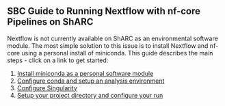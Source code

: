 ## SBC Guide to Running Nextflow with nf-core Pipelines on ShARC

Nextflow is not currently available on ShARC as an environmental software module. The most simple solution to this issue is to install Nextflow and nf-core using a personal install of miniconda. This guide describes the main steps - click on a link to get started:

1. [Install miniconda as a personal software module](./user_guide/1_install_miniconda.md)
2. [Configure conda and setup an analysis environment](./user_guide/2_configure_conda.md)
3. [Configure Singularity](./user_guide/3_configure_singularity.md)
4. [Setup your project directory and configure your run](./user_guide/4_project_setup.md)